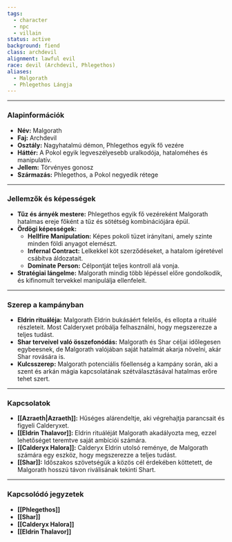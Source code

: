 ```yaml
---
tags:
  - character
  - npc
  - villain
status: active
background: fiend
class: archdevil
alignment: lawful evil
race: devil (Archdevil, Phlegethos)
aliases:
  - Malgorath
  - Phlegethos Lángja
---
```

---
### **Alapinformációk**

- **Név:** Malgorath
- **Faj:** Archdevil
- **Osztály:** Nagyhatalmú démon, Phlegethos egyik fő vezére
- **Háttér:** A Pokol egyik legveszélyesebb uralkodója, hataloméhes és manipulatív.
- **Jellem:** Törvényes gonosz
- **Származás:** Phlegethos, a Pokol negyedik rétege

---

### **Jellemzők és képességek**

- **Tűz és árnyék mestere:** Phlegethos egyik fő vezéreként Malgorath hatalmas ereje főként a tűz és sötétség kombinációjára épül.
- **Ördögi képességek:**
    - **Hellfire Manipulation:** Képes pokoli tüzet irányítani, amely szinte minden földi anyagot elemészt.
    - **Infernal Contract:** Lelkekkel köt szerződéseket, a hatalom ígéretével csábítva áldozatait.
    - **Dominate Person:** Célpontját teljes kontroll alá vonja.
- **Stratégiai lángelme:** Malgorath mindig több lépéssel előre gondolkodik, és kifinomult tervekkel manipulálja ellenfeleit.

---

### **Szerep a kampányban**

- **Eldrin rituáléja:** Malgorath Eldrin bukásáért felelős, és ellopta a rituálé részleteit. Most Calderyxet próbálja felhasználni, hogy megszerezze a teljes tudást.
- **Shar terveivel való összefonódás:** Malgorath és Shar céljai időlegesen egybeesnek, de Malgorath valójában saját hatalmát akarja növelni, akár Shar rovására is.
- **Kulcsszerep:** Malgorath potenciális főellenség a kampány során, aki a szent és arkán mágia kapcsolatának szétválasztásával hatalmas erőre tehet szert.

---

### **Kapcsolatok**

- **[[Azraeth|Azraeth]]:** Hűséges alárendeltje, aki végrehajtja parancsait és figyeli Calderyxet.
- **[[Eldrin Thalavor]]:** Eldrin rituáléját Malgorath akadályozta meg, ezzel lehetőséget teremtve saját ambíciói számára.
- **[[Calderyx Halora]]:** Calderyx Eldrin utolsó reménye, de Malgorath számára egy eszköz, hogy megszerezze a teljes tudást.
- **[[Shar]]:** Időszakos szövetségük a közös cél érdekében köttetett, de Malgorath hosszú távon riválisának tekinti Shart.

---

### **Kapcsolódó jegyzetek**

- **[[Phlegethos]]**
- **[[Shar]]**
- **[[Calderyx Halora]]**
- **[[Eldrin Thalavor]]**